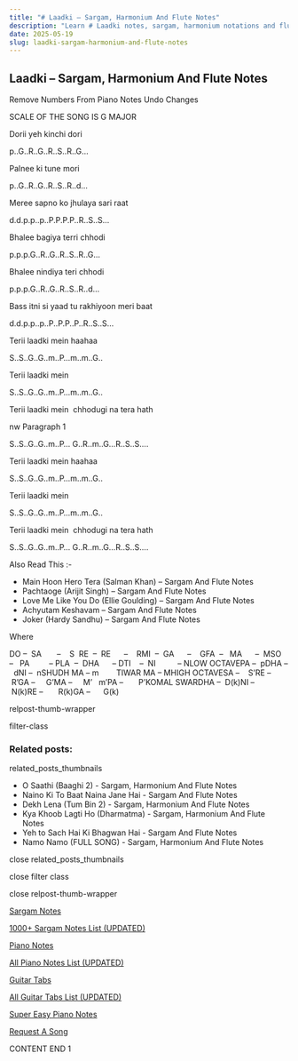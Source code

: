 ```yaml
---
title: "# Laadki – Sargam, Harmonium And Flute Notes"
description: "Learn # Laadki notes, sargam, harmonium notations and flute notes. Easy step-by-step tutorial for beginners."
date: 2025-05-19
slug: laadki-sargam-harmonium-and-flute-notes
---
```


## Laadki – Sargam, Harmonium And Flute Notes

Remove Numbers From Piano Notes
Undo Changes

SCALE OF THE SONG IS G MAJOR

Dorii yeh kinchi dori

p..G..R..G..R..S..R..G…

Palnee ki tune mori

p..G..R..G..R..S..R..d…

Meree sapno ko jhulaya sari raat

d.d.p.p..p..P.P.P.P..R..S..S…

Bhalee bagiya terri chhodi

p.p.p.G..R..G..R..S..R..G…

Bhalee nindiya teri chhodi

p.p.p.G..R..G..R..S..R..d…

Bass itni si yaad tu rakhiyoon meri baat

d.d.p.p..p..P..P.P..P..R..S..S…

Terii laadki mein haahaa

S..S..G..G..m..P…m..m..G..

Terii laadki mein

S..S..G..G..m..P…m..m..G..

Terii laadki mein  chhodugi na tera hath

nw Paragraph 1

S..S..G..G..m..P… G..R..m..G…R..S..S….

Terii laadki mein haahaa

S..S..G..G..m..P…m..m..G..

Terii laadki mein

S..S..G..G..m..P…m..m..G..

Terii laadki mein  chhodugi na tera hath

S..S..G..G..m..P… G..R..m..G…R..S..S….



Also Read This :-



* Main Hoon Hero Tera (Salman Khan) – Sargam And Flute Notes
* Pachtaoge (Arijit Singh) – Sargam And Flute Notes
* Love Me Like You Do (Ellie Goulding) – Sargam And Flute Notes
* Achyutam Keshavam – Sargam And Flute Notes
* Joker (Hardy Sandhu) – Sargam And Flute Notes

Where



DO –  SA       –    S  RE  –  RE      –    RMI  –  GA      –    GFA  –   MA      –  MSO  –   PA         – PLA  –  DHA      – DTI    –  NI          – NLOW OCTAVEPA –  pDHA –  dNI –  nSHUDH MA – m        TIWAR MA – MHIGH OCTAVESA –    S’RE –     R’GA –     G’MA –     M’   m’PA –       P’KOMAL SWARDHA –  D(k)NI –       N(k)RE –       R(k)GA –      G(k)



relpost-thumb-wrapper

filter-class

### Related posts:

related_posts_thumbnails

* O Saathi (Baaghi 2) - Sargam, Harmonium And Flute Notes
* Naino Ki To Baat Naina Jane Hai - Sargam And Flute Notes
* Dekh Lena (Tum Bin 2) - Sargam, Harmonium And Flute Notes
* Kya Khoob Lagti Ho (Dharmatma) - Sargam, Harmonium And Flute Notes
* Yeh to Sach Hai Ki Bhagwan Hai - Sargam And Flute Notes
* Namo Namo (FULL SONG) - Sargam, Harmonium And Flute Notes

close related_posts_thumbnails

close filter class

close relpost-thumb-wrapper

[Sargam Notes](https://www.notationsworld.com/sargam-notes.html)

[1000+ Sargam Notes List (UPDATED)](https://www.notationsworld.com/all-songs-list-sargam-notes.html)

[Piano Notes](https://www.notationsworld.com/piano-notes.html)

[All Piano Notes List (UPDATED)](https://www.notationsworld.com/all-songs-list-piano-notes.html)

[Guitar Tabs](https://www.notationsworld.com/guitar-tabs.html)

[All Guitar Tabs List (UPDATED)](https://www.notationsworld.com/all-songs-list-guitar-tabs.html)

[Super Easy Piano Notes](https://studywall.in/)

[Request A Song](https://www.notationsworld.com/request-a-song.html)

CONTENT END 1

